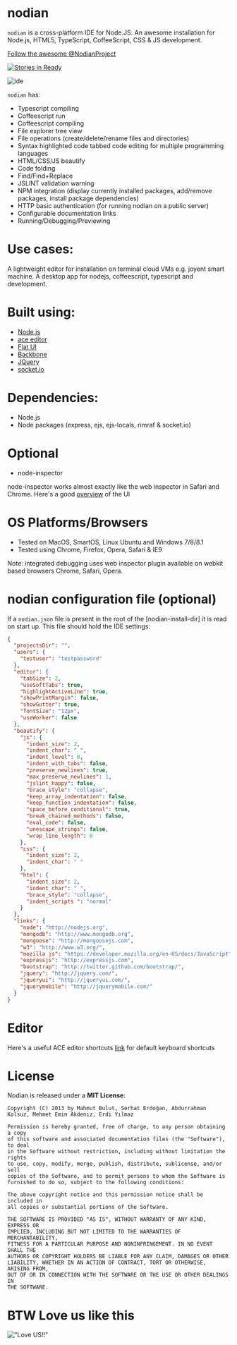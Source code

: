 nodian
====

`nodian` is a cross-platform IDE for Node.JS.
An awesome installation for Node.js, HTML5, TypeScript, CoffeeScript, CSS & JS development.

<a href="https://twitter.com/NodianProject" class="twitter-follow-button" data-show-count="false" data-size="large">Follow the awesome @NodianProject</a>
<script>!function(d,s,id){var js,fjs=d.getElementsByTagName(s)[0],p=/^http:/.test(d.location)?'http':'https';if(!d.getElementById(id)){js=d.createElement(s);js.id=id;js.src=p+'://platform.twitter.com/widgets.js';fjs.parentNode.insertBefore(js,fjs);}}(document, 'script', 'twitter-wjs');</script>

[![Stories in Ready](https://badge.waffle.io/nodian/nodian.png?label=ready)](http://waffle.io/nodian/nodian)

![ide](https://raw.github.com/nodian/nodian/master/public/img/logofw.png "IDE")

`nodian` has:

- Typescript compiling
- Coffeescript run
- Coffeescript compiling
- File explorer tree view
- File operations (create/delete/rename files and directories)
- Syntax highlighted code tabbed code editing for multiple programming languages
- HTML/CSS/JS beautify
- Code folding
- Find/Find+Replace
- JSLINT validation warning
- NPM integration (display currently installed packages, add/remove packages, install package dependencies)
- HTTP basic authentication (for running nodian on a public server)
- Configurable documentation links
- Running/Debugging/Previewing



Use cases:
============
A lightweight editor for installation on terminal cloud VMs e.g. joyent smart machine.
A desktop app for nodejs, coffeescript, typescript and development.

Built using:
============

- [Node.js](http://nodejs.org/)
- [ace editor](http://ace.c9.io/)
- [Flat UI](http://designmodo.github.io/Flat-UI/)
- [Backbone](http://backbonejs.org)
- [JQuery](http://jquery.com)
- [socket.io](http://socket.io/)

Dependencies:
=============
- Node.js
- Node packages (express, ejs, ejs-locals, rimraf & socket.io)

Optional
=========================
- node-inspector

node-inspector works almost exactly like the web inspector in Safari and Chrome. Here's a good [overview](http://code.google.com/chrome/devtools/docs/scripts.html) of the UI

OS Platforms/Browsers
=========================
- Tested on MacOS, SmartOS, Linux Ubuntu and Windows 7/8/8.1
- Tested using Chrome, Firefox, Opera, Safari & IE9

Note: integrated debugging uses web inspector plugin available on webkit based browsers Chrome, Safari, Opera.


nodian configuration file (optional)
===================================
If a `nodian.json` file is present in the root of the [nodian-install-dir] it is read on start up.
This file should hold the IDE settings:

```json
{
  "projectsDir": "",
  "users": {
    "testuser": "testpassword"
  },
  "editor": {
    "tabSize": 2,
    "useSoftTabs": true,
    "highlightActiveLine": true,
    "showPrintMargin": false,
    "showGutter": true,
    "fontSize": "12px",
    "useWorker": false
  },
  "beautify": {
    "js": {
      "indent_size": 2,
      "indent_char": " ",
      "indent_level": 0,
      "indent_with_tabs": false,
      "preserve_newlines": true,
      "max_preserve_newlines": 1,
      "jslint_happy": false,
      "brace_style": "collapse",
      "keep_array_indentation": false,
      "keep_function_indentation": false,
      "space_before_conditional": true,
      "break_chained_methods": false,
      "eval_code": false,
      "unescape_strings": false,
      "wrap_line_length": 0
    },
    "css": {
      "indent_size": 2,
      "indent_char": " "
    },
    "html": {
      "indent_size": 2,
      "indent_char": " ",
      "brace_style": "collapse",
      "indent_scripts ": "normal"
    }
  },
  "links": {
    "node": "http://nodejs.org",
    "mongodb": "http://www.mongodb.org",
    "mongoose": "http://mongoosejs.com",
    "w3": "http://www.w3.org/",
    "mozilla js": "https://developer.mozilla.org/en-US/docs/JavaScript",
    "expressjs": "http://expressjs.com",
    "bootstrap": "http://twitter.github.com/bootstrap/",
    "jquery": "http://jquery.com/",
    "jqueryui": "http://jqueryui.com/",
    "jquerymobile": "http://jquerymobile.com/"
  }
}
```

Editor
======

Here's a useful ACE editor shortcuts [link](https://github.com/ajaxorg/ace/wiki/Default-Keyboard-Shortcuts) for default keyboard shortcuts 

License
=======

Nodian is released under a **MIT License**:

    Copyright (C) 2013 by Mahmut Bulut, Serhat Erdoğan, Abdurrahman Kolsuz, Mehmet Emin Akdeniz, Erdi Yılmaz
    
    Permission is hereby granted, free of charge, to any person obtaining a copy
    of this software and associated documentation files (the "Software"), to deal
    in the Software without restriction, including without limitation the rights
    to use, copy, modify, merge, publish, distribute, sublicense, and/or sell
    copies of the Software, and to permit persons to whom the Software is
    furnished to do so, subject to the following conditions:

    The above copyright notice and this permission notice shall be included in
    all copies or substantial portions of the Software.
    
    THE SOFTWARE IS PROVIDED "AS IS", WITHOUT WARRANTY OF ANY KIND, EXPRESS OR
    IMPLIED, INCLUDING BUT NOT LIMITED TO THE WARRANTIES OF MERCHANTABILITY,
    FITNESS FOR A PARTICULAR PURPOSE AND NONINFRINGEMENT. IN NO EVENT SHALL THE
    AUTHORS OR COPYRIGHT HOLDERS BE LIABLE FOR ANY CLAIM, DAMAGES OR OTHER
    LIABILITY, WHETHER IN AN ACTION OF CONTRACT, TORT OR OTHERWISE, ARISING FROM,
    OUT OF OR IN CONNECTION WITH THE SOFTWARE OR THE USE OR OTHER DEALINGS IN
    THE SOFTWARE.

BTW Love us like this
=======
!["Love US!!"](http://i.imgur.com/ZiIoAUj.gif "Love US!!")
